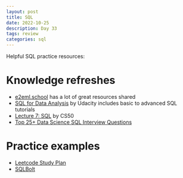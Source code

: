 ```yaml
---
layout: post
title: SQL
date: 2022-10-25
description: Day 33
tags: review
categories: sql
---
```

Helpful SQL practice resources:

# Knowledge refreshes
- [e2eml.school](https://e2eml.school/sql_resources.html) has a lot of great resources shared
- [SQL for Data Analysis](https://learn.udacity.com/courses/ud198) by Udacity includes basic to advanced SQL tutorials
- [Lecture 7: SQL](https://www.youtube.com/watch?v=zrCLRC3Ci1c) by CS50
- [Top 25+ Data Science SQL Interview Questions](https://www.interviewquery.com/p/data-science-sql-interview-questions)
  
# Practice examples
- [Leetcode Study Plan](https://leetcode.com/study-plan/sql/?progress=xanj57th)
- [SQLBolt](https://sqlbolt.com)
